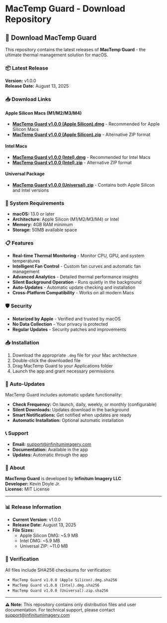 # MacTemp Guard - Download Repository

## 🚀 Download MacTemp Guard

This repository contains the latest releases of **MacTemp Guard** - the ultimate thermal management solution for macOS.

### 📦 Latest Release

**Version:** v1.0.0  
**Release Date:** August 13, 2025

### 📥 Download Links

#### **Apple Silicon Macs (M1/M2/M3/M4)**
- **[MacTemp Guard v1.0.0 (Apple Silicon).dmg](releases/MacTemp%20Guard%20v1.0.0%20(Apple%20Silicon).dmg)** - Recommended for Apple Silicon Macs
- **[MacTemp Guard v1.0.0 (Apple Silicon).zip](releases/MacTemp%20Guard%20v1.0.0%20(Apple%20Silicon).zip)** - Alternative ZIP format

#### **Intel Macs**
- **[MacTemp Guard v1.0.0 (Intel).dmg](releases/MacTemp%20Guard%20v1.0.0%20(Intel).dmg)** - Recommended for Intel Macs
- **[MacTemp Guard v1.0.0 (Intel).zip](releases/MacTemp%20Guard%20v1.0.0%20(Intel).zip)** - Alternative ZIP format

#### **Universal Package**
- **[MacTemp Guard v1.0.0 (Universal).zip](releases/MacTemp%20Guard%20v1.0.0%20(Universal).zip)** - Contains both Apple Silicon and Intel versions

### 🔧 System Requirements

- **macOS:** 13.0 or later
- **Architecture:** Apple Silicon (M1/M2/M3/M4) or Intel
- **Memory:** 4GB RAM minimum
- **Storage:** 50MB available space

### 📋 Features

- **Real-time Thermal Monitoring** - Monitor CPU, GPU, and system temperatures
- **Intelligent Fan Control** - Custom fan curves and automatic fan management
- **Advanced Analytics** - Detailed thermal performance insights
- **Silent Background Operation** - Runs quietly in the background
- **Auto-Updates** - Automatic update checking and installation
- **Cross-Platform Compatibility** - Works on all modern Macs

### 🛡️ Security

- **Notarized by Apple** - Verified and trusted by macOS
- **No Data Collection** - Your privacy is protected
- **Regular Updates** - Security patches and improvements

### 📥 Installation

1. Download the appropriate `.dmg` file for your Mac architecture
2. Double-click the downloaded file
3. Drag MacTemp Guard to your Applications folder
4. Launch the app and grant necessary permissions

### 🔄 Auto-Updates

MacTemp Guard includes automatic update functionality:

- **Check Frequency:** On launch, daily, weekly, or monthly (configurable)
- **Silent Downloads:** Updates download in the background
- **Smart Notifications:** Get notified when updates are ready
- **Automatic Installation:** Optional automatic installation

### 📞 Support

- **Email:** support@infinitumimagery.com
- **Documentation:** Available in the app
- **Updates:** Automatic through the app

### 🏢 About

**MacTemp Guard** is developed by **Infinitum Imagery LLC**  
**Developer:** Kevin Doyle Jr.  
**License:** MIT License

---

### 📊 Release Information

- **Current Version:** v1.0.0
- **Release Date:** August 13, 2025
- **File Sizes:**
  - Apple Silicon DMG: ~5.9 MB
  - Intel DMG: ~5.9 MB
  - Universal ZIP: ~11.0 MB

### 🔐 Verification

All files include SHA256 checksums for verification:
- `MacTemp Guard v1.0.0 (Apple Silicon).dmg.sha256`
- `MacTemp Guard v1.0.0 (Intel).dmg.sha256`
- `MacTemp Guard v1.0.0 (Universal).zip.sha256`

---

**⚠️ Note:** This repository contains only distribution files and user documentation. For technical support, please contact support@infinitumimagery.com
